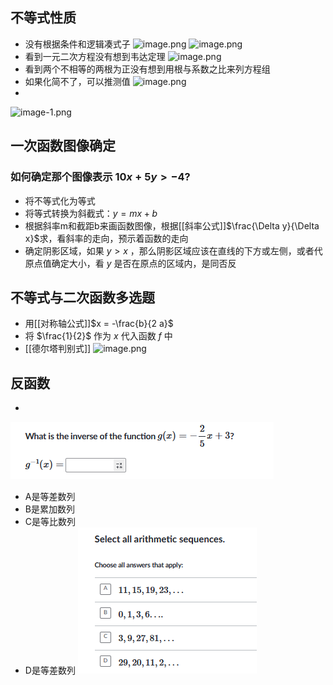 ## 不等式性质
- 没有根据条件和逻辑凑式子
![image.png](https://s1.vika.cn/space/2024/06/08/edd9271eed6b4e9d9d94b53df82b9d34)
![image.png](https://s1.vika.cn/space/2024/06/08/4651b86956ad4339b00ccc558ec9bb15)
- 看到一元二次方程没有想到韦达定理
![image.png](https://s1.vika.cn/space/2024/06/08/d77bb8ed6d124a0ca92911a677add726)
- 看到两个不相等的两根为正没有想到用根与系数之比来列方程组
- 如果化简不了，可以推测值
![image.png](https://s1.vika.cn/space/2024/06/12/11883e80f03c4a5ebd6ecd464957b946)
- 
![image-1.png](https://s1.vika.cn/space/2024/06/12/239fe9097b8c4e26a726a04185da99e0)
## 一次函数图像确定
### 如何确定那个图像表示 $10x+5y>-4$?
- 将不等式化为等式
- 将等式转换为斜截式：$y=mx+b$
- 根据斜率m和截距b来画函数图像，根据[[斜率公式]]$\frac{\Delta y}{\Delta x}$求，看斜率的走向，预示着函数的走向
- 确定阴影区域，如果 $y>x$ ，那么阴影区域应该在直线的下方或左侧，或者代原点值确定大小，看 $y$ 是否在原点的区域内，是同否反
## 不等式与二次函数多选题
- 用[[对称轴公式]]$x = -\frac{b}{2 a}$
- 将 $\frac{1}{2}$ 作为 $x$ 代入函数 $f$ 中
- [[德尔塔判别式]]
![image.png](https://s1.vika.cn/space/2024/06/13/a18cb5d2833248c1bd43a32055e42e0e)
## 反函数
- 
![alt text](1718507988997.jpg)
- A是等差数列
- B是累加数列
- C是等比数列
- D是等差数列
![alt text](image-2.png)